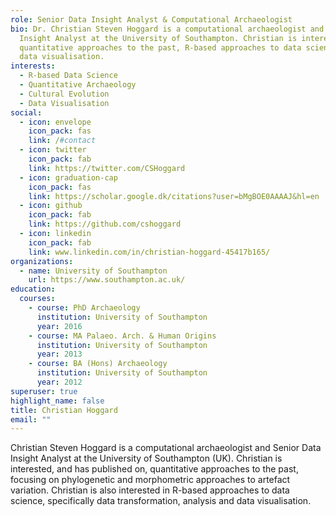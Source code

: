 ```yaml
---
role: Senior Data Insight Analyst & Computational Archaeologist
bio: Dr. Christian Steven Hoggard is a computational archaeologist and Senior Data
  Insight Analyst at the University of Southampton. Christian is interested in
  quantitative approaches to the past, R-based approaches to data science, and
  data visualisation.
interests:
  - R-based Data Science
  - Quantitative Archaeology
  - Cultural Evolution
  - Data Visualisation
social:
  - icon: envelope
    icon_pack: fas
    link: /#contact
  - icon: twitter
    icon_pack: fab
    link: https://twitter.com/CSHoggard
  - icon: graduation-cap
    icon_pack: fas
    link: https://scholar.google.dk/citations?user=bMgBOE0AAAAJ&hl=en
  - icon: github
    icon_pack: fab
    link: https://github.com/cshoggard
  - icon: linkedin
    icon_pack: fab
    link: www.linkedin.com/in/christian-hoggard-45417b165/
organizations:
  - name: University of Southampton
    url: https://www.southampton.ac.uk/
education:
  courses:
    - course: PhD Archaeology
      institution: University of Southampton
      year: 2016
    - course: MA Palaeo. Arch. & Human Origins
      institution: University of Southampton
      year: 2013
    - course: BA (Hons) Archaeology
      institution: University of Southampton
      year: 2012
superuser: true
highlight_name: false
title: Christian Hoggard
email: ""
---
```

Christian Steven Hoggard is a computational archaeologist and Senior Data Insight Analyst at the University of Southampton (UK). Christian is interested, and has published on, quantitative approaches to the past, focusing on phylogenetic and morphometric approaches to artefact variation. Christian is also interested in R-based approaches to data science, specifically data transformation, analysis and data visualisation.
